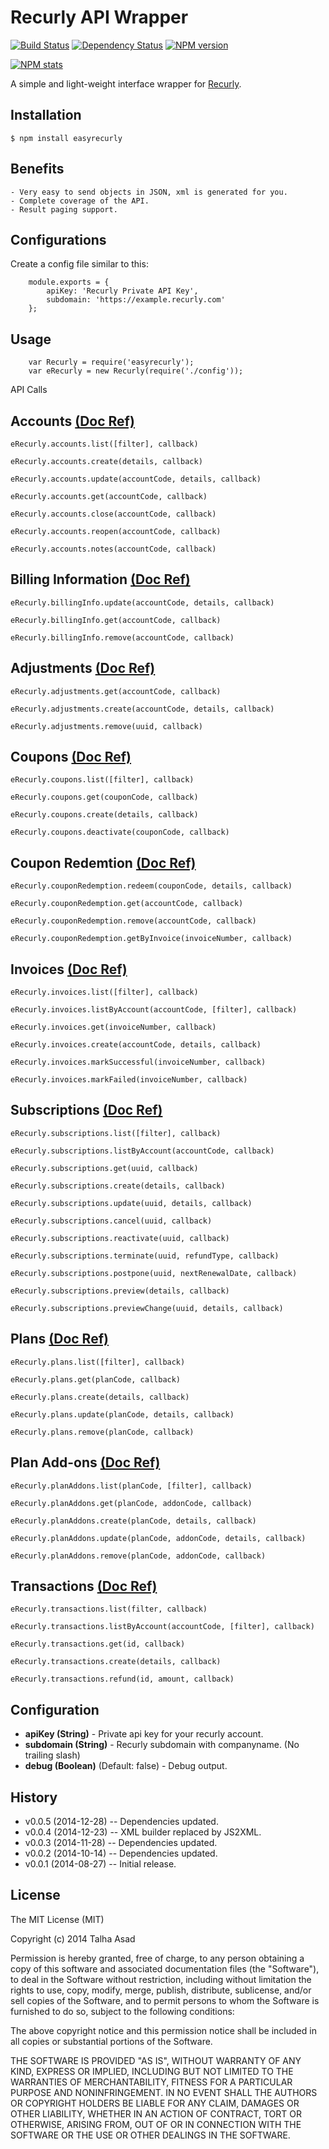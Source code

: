 # Recurly API Wrapper

[![Build Status](https://travis-ci.org/mindblaze/easyrecurly.png?branch=master)](https://travis-ci.org/mindblaze/easyrecurly)
[![Dependency Status](https://www.versioneye.com/user/projects/53fdecccf4df15018100004f/badge.png)](https://www.versioneye.com/user/projects/53fdecccf4df15018100004f)
[![NPM version](https://badge.fury.io/js/easyrecurly.png)](http://badge.fury.io/js/easyrecurly)

[![NPM stats](https://nodei.co/npm/easyrecurly.png?downloads=true)](https://www.npmjs.org/package/easyrecurly)

A simple and light-weight interface wrapper for <a href="https://docs.recurly.com" target="_blank">Recurly</a>.

## Installation

```
$ npm install easyrecurly
```


## Benefits
	- Very easy to send objects in JSON, xml is generated for you.
	- Complete coverage of the API.
	- Result paging support.


## Configurations
Create a config file similar to this:

```
	module.exports = {
		apiKey: 'Recurly Private API Key',
		subdomain: 'https://example.recurly.com'
	};
```


## Usage
```
	var Recurly = require('easyrecurly');
	var eRecurly = new Recurly(require('./config'));
```


API Calls

## Accounts <a href="https://docs.recurly.com/api/accounts" target="_blank">(Doc Ref)</a>

	eRecurly.accounts.list([filter], callback)

	eRecurly.accounts.create(details, callback)

	eRecurly.accounts.update(accountCode, details, callback)

	eRecurly.accounts.get(accountCode, callback)

	eRecurly.accounts.close(accountCode, callback)

	eRecurly.accounts.reopen(accountCode, callback)
	
	eRecurly.accounts.notes(accountCode, callback)



## Billing Information <a href="https://docs.recurly.com/api/billing-info" target="_blank">(Doc Ref)</a>

	eRecurly.billingInfo.update(accountCode, details, callback) 

	eRecurly.billingInfo.get(accountCode, callback) 

	eRecurly.billingInfo.remove(accountCode, callback) 



## Adjustments <a href="https://docs.recurly.com/api/adjustments" target="_blank">(Doc Ref)</a>

	eRecurly.adjustments.get(accountCode, callback)
  
	eRecurly.adjustments.create(accountCode, details, callback)

	eRecurly.adjustments.remove(uuid, callback)



## Coupons <a href="https://docs.recurly.com/api/coupons" target="_blank">(Doc Ref)</a>

	eRecurly.coupons.list([filter], callback)
	
	eRecurly.coupons.get(couponCode, callback)

	eRecurly.coupons.create(details, callback)

	eRecurly.coupons.deactivate(couponCode, callback)



## Coupon Redemtion <a href="https://docs.recurly.com/api/coupons/coupon-redemption" target="_blank">(Doc Ref)</a>
  
	eRecurly.couponRedemption.redeem(couponCode, details, callback)

	eRecurly.couponRedemption.get(accountCode, callback)

	eRecurly.couponRedemption.remove(accountCode, callback)

	eRecurly.couponRedemption.getByInvoice(invoiceNumber, callback)



## Invoices <a href="https://docs.recurly.com/api/invoices" target="_blank">(Doc Ref)</a>
	eRecurly.invoices.list([filter], callback)
	
	eRecurly.invoices.listByAccount(accountCode, [filter], callback)

	eRecurly.invoices.get(invoiceNumber, callback)
  
	eRecurly.invoices.create(accountCode, details, callback)

	eRecurly.invoices.markSuccessful(invoiceNumber, callback)

	eRecurly.invoices.markFailed(invoiceNumber, callback)



## Subscriptions <a href="https://docs.recurly.com/api/subscriptions" target="_blank">(Doc Ref)</a>

	eRecurly.subscriptions.list([filter], callback)
	
	eRecurly.subscriptions.listByAccount(accountCode, callback)

	eRecurly.subscriptions.get(uuid, callback)

	eRecurly.subscriptions.create(details, callback)
  
	eRecurly.subscriptions.update(uuid, details, callback)
  
	eRecurly.subscriptions.cancel(uuid, callback)
  
	eRecurly.subscriptions.reactivate(uuid, callback)
  
	eRecurly.subscriptions.terminate(uuid, refundType, callback)

 	eRecurly.subscriptions.postpone(uuid, nextRenewalDate, callback)
 	
 	eRecurly.subscriptions.preview(details, callback)
 	
 	eRecurly.subscriptions.previewChange(uuid, details, callback)



## Plans <a href="https://docs.recurly.com/api/plans" target="_blank">(Doc Ref)</a>

	eRecurly.plans.list([filter], callback)

	eRecurly.plans.get(planCode, callback) 
	
	eRecurly.plans.create(details, callback)
  
	eRecurly.plans.update(planCode, details, callback)
  
	eRecurly.plans.remove(planCode, callback)
	


## Plan Add-ons <a href="https://docs.recurly.com/api/plans/add-ons" target="_blank">(Doc Ref)</a>

	eRecurly.planAddons.list(planCode, [filter], callback)

	eRecurly.planAddons.get(planCode, addonCode, callback) 
  
	eRecurly.planAddons.create(planCode, details, callback)
  
	eRecurly.planAddons.update(planCode, addonCode, details, callback)
  
	eRecurly.planAddons.remove(planCode, addonCode, callback)



## Transactions <a href="https://docs.recurly.com/api/transactions" target="_blank">(Doc Ref)</a>

	eRecurly.transactions.list(filter, callback) 

	eRecurly.transactions.listByAccount(accountCode, [filter], callback)

	eRecurly.transactions.get(id, callback)

	eRecurly.transactions.create(details, callback) 

	eRecurly.transactions.refund(id, amount, callback)



## Configuration

* **apiKey (String)** - Private api key for your recurly account.
* **subdomain (String)** - Recurly subdomain with companyname. (No trailing slash)
* **debug (Boolean)** (Default: false) - Debug output.



## History

* v0.0.5 (2014-12-28) -- Dependencies updated.
* v0.0.4 (2014-12-23) -- XML builder replaced by JS2XML.
* v0.0.3 (2014-11-28) -- Dependencies updated.
* v0.0.2 (2014-10-14) -- Dependencies updated.
* v0.0.1 (2014-08-27) -- Initial release.



## License

The MIT License (MIT)

Copyright (c) 2014 Talha Asad

Permission is hereby granted, free of charge, to any person obtaining a copy
of this software and associated documentation files (the "Software"), to deal
in the Software without restriction, including without limitation the rights
to use, copy, modify, merge, publish, distribute, sublicense, and/or sell
copies of the Software, and to permit persons to whom the Software is
furnished to do so, subject to the following conditions:

The above copyright notice and this permission notice shall be included in all
copies or substantial portions of the Software.

THE SOFTWARE IS PROVIDED "AS IS", WITHOUT WARRANTY OF ANY KIND, EXPRESS OR
IMPLIED, INCLUDING BUT NOT LIMITED TO THE WARRANTIES OF MERCHANTABILITY,
FITNESS FOR A PARTICULAR PURPOSE AND NONINFRINGEMENT. IN NO EVENT SHALL THE
AUTHORS OR COPYRIGHT HOLDERS BE LIABLE FOR ANY CLAIM, DAMAGES OR OTHER
LIABILITY, WHETHER IN AN ACTION OF CONTRACT, TORT OR OTHERWISE, ARISING FROM,
OUT OF OR IN CONNECTION WITH THE SOFTWARE OR THE USE OR OTHER DEALINGS IN THE
SOFTWARE.